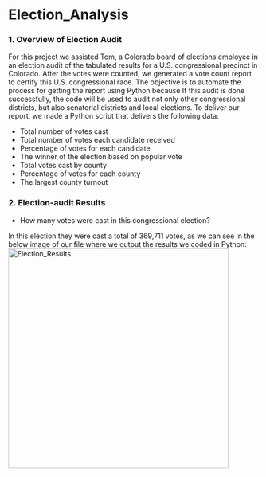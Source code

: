 # Election_Analysis

### 1.	Overview of Election Audit

For this project we assisted Tom, a Colorado board of elections employee in an election audit of the tabulated results for a U.S. congressional precinct in Colorado. After the votes were counted, we generated a vote count report to certify this U.S. congressional race. 
The objective is to automate the process for getting the report using Python because If this audit is done successfully, the code will be used to audit not only other congressional districts, but also senatorial districts and local elections.
To deliver our report, we made a Python script that delivers the following data:
* Total number of votes cast
* Total number of votes each candidate received
* Percentage of votes for each candidate 
* The winner of the election based on popular vote
* Total votes cast by county
* Percentage of votes for each county
* The largest county turnout

### 2.	Election-audit Results

* How many votes were cast in this congressional election?

In this election they were cast a total of 369,711 votes, as we can see in the below image of our file where we output the results we coded in Python:
<img width="442" alt="Election_Results" src="https://user-images.githubusercontent.com/113747210/194956429-bad56768-f3af-4f56-b8ae-c08872e0e3ca.png">
